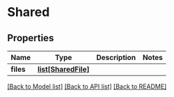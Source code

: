 # Shared

## Properties
Name | Type | Description | Notes
------------ | ------------- | ------------- | -------------
**files** | [**list[SharedFile]**](SharedFile.md) |  | 

[[Back to Model list]](../README.md#documentation-for-models) [[Back to API list]](../README.md#documentation-for-api-endpoints) [[Back to README]](../README.md)

